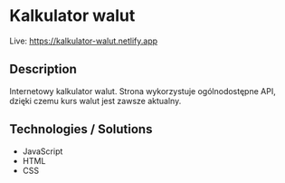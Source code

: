 # Kalkulator walut

Live: https://kalkulator-walut.netlify.app

## Description

Internetowy kalkulator walut. Strona wykorzystuje ogólnodostępne API, dzięki czemu kurs walut jest zawsze aktualny. 

## Technologies / Solutions
- JavaScript
- HTML
- CSS
